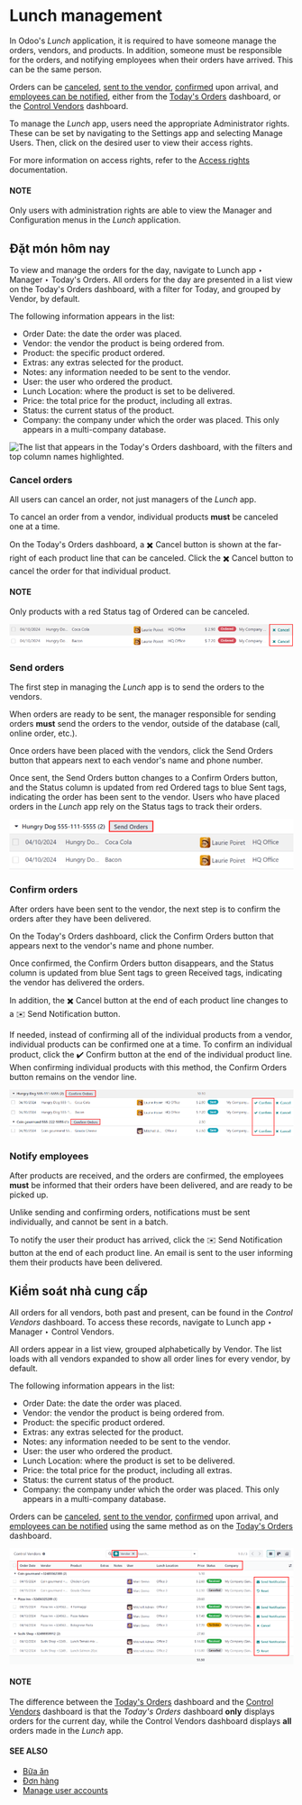 # Lunch management

In Odoo's *Lunch* application, it is required to have someone manage the orders, vendors, and
products. In addition, someone must be responsible for the orders, and notifying employees when
their orders have arrived. This can be the same person.

Orders can be [canceled](#lunch-cancel), [sent to the vendor](#lunch-send-orders),
[confirmed](#lunch-confirm-orders) upon arrival, and [employees can be notified](#lunch-notify), either from the [Today's Orders](#lunch-todays-orders) dashboard, or the
[Control Vendors](#lunch-control-vendors) dashboard.

To manage the *Lunch* app, users need the appropriate Administrator rights. These can be
set by navigating to the Settings app and selecting Manage Users. Then,
click on the desired user to view their access rights.

For more information on access rights, refer to the [Access rights](../../general/users/access_rights.md) documentation.

#### NOTE
Only users with administration rights are able to view the Manager and
Configuration menus in the *Lunch* application.

<a id="lunch-todays-orders"></a>

## Đặt món hôm nay

To view and manage the orders for the day, navigate to Lunch app ‣ Manager ‣
Today's Orders. All orders for the day are presented in a list view on the Today's
Orders dashboard, with a filter for Today, and grouped by Vendor, by
default.

The following information appears in the list:

- Order Date: the date the order was placed.
- Vendor: the vendor the product is being ordered from.
- Product: the specific product ordered.
- Extras: any extras selected for the product.
- Notes: any information needed to be sent to the vendor.
- User: the user who ordered the product.
- Lunch Location: where the product is set to be delivered.
- Price: the total price for the product, including all extras.
- Status: the current status of the product.
- Company: the company under which the order was placed. This only appears in a
  multi-company database.

![The list that appears in the Today's Orders dashboard, with the filters and top column
names highlighted.](../../../.gitbook/assets/today.png)

<a id="lunch-cancel"></a>

### Cancel orders

All users can cancel an order, not just managers of the *Lunch* app.

To cancel an order from a vendor, individual products **must** be canceled one at a time.

On the Today's Orders dashboard, a ✖️ Cancel button is shown at the
far-right of each product line that can be canceled. Click the ✖️ Cancel button to
cancel the order for that individual product.

#### NOTE
Only products with a red Status tag of Ordered can be canceled.

![Order lines with the cancel button highlighted.](../../../.gitbook/assets/cancel.png)

<a id="lunch-send-orders"></a>

### Send orders

The first step in managing the *Lunch* app is to send the orders to the vendors.

When orders are ready to be sent, the manager responsible for sending orders **must** send the
orders to the vendor, outside of the database (call, online order, etc.).

Once orders have been placed with the vendors, click the Send Orders button that appears
next to each vendor's name and phone number.

Once sent, the Send Orders button changes to a Confirm Orders button, and
the Status column is updated from red Ordered tags to blue Sent
tags, indicating the order has been sent to the vendor. Users who have placed orders in the *Lunch*
app rely on the Status tags to track their orders.

![A vendor's order with the X Cancel and Send Orders buttons highlighted.](../../../.gitbook/assets/send.png)

<a id="lunch-confirm-orders"></a>

### Confirm orders

After orders have been sent to the vendor, the next step is to confirm the orders after they have
been delivered.

On the Today's Orders dashboard, click the Confirm Orders button that
appears next to the vendor's name and phone number.

Once confirmed, the Confirm Orders button disappears, and the Status column
is updated from blue Sent tags to green Received tags, indicating the vendor
has delivered the orders.

In addition, the ✖️ Cancel button at the end of each product line changes to a
✉️ Send Notification button.

If needed, instead of confirming all of the individual products from a vendor, individual products
can be confirmed one at a time. To confirm an individual product, click the ✔️ Confirm
button at the end of the individual product line. When confirming individual products with this
method, the Confirm Orders button remains on the vendor line.

![The Today's Orders dashboard, with the two different ways to confirm an order highlighted.](../../../.gitbook/assets/confirm.png)

<a id="lunch-notify"></a>

### Notify employees

After products are received, and the orders are confirmed, the employees **must** be informed that
their orders have been delivered, and are ready to be picked up.

Unlike sending and confirming orders, notifications must be sent individually, and cannot be sent in
a batch.

To notify the user their product has arrived, click the ✉️ Send Notification button at
the end of each product line. An email is sent to the user informing them their products have been
delivered.

<a id="lunch-control-vendors"></a>

## Kiểm soát nhà cung cấp

All orders for all vendors, both past and present, can be found in the *Control Vendors* dashboard.
To access these records, navigate to Lunch app ‣ Manager ‣ Control Vendors.

All orders appear in a list view, grouped alphabetically by Vendor. The list loads with
all vendors expanded to show all order lines for every vendor, by default.

The following information appears in the list:

- Order Date: the date the order was placed.
- Vendor: the vendor the product is being ordered from.
- Product: the specific product ordered.
- Extras: any extras selected for the product.
- Notes: any information needed to be sent to the vendor.
- User: the user who ordered the product.
- Lunch Location: where the product is set to be delivered.
- Price: the total price for the product, including all extras.
- Status: the current status of the product.
- Company: the company under which the order was placed. This only appears in a
  multi-company database.

Orders can be [canceled](#lunch-cancel), [sent to the vendor](#lunch-send-orders),
[confirmed](#lunch-confirm-orders) upon arrival, and [employees can be notified](#lunch-notify) using the same method as on the [Today's Orders](#lunch-todays-orders)
dashboard.

![A list view of all the orders as seen in the Control Vendors dashboard.](../../../.gitbook/assets/control.png)

#### NOTE
The difference between the [Today's Orders](#lunch-todays-orders) dashboard and the
[Control Vendors](#lunch-control-vendors) dashboard is that the *Today's Orders* dashboard
**only** displays orders for the current day, while the Control Vendors dashboard
displays **all** orders made in the *Lunch* app.

#### SEE ALSO
- [Bữa ăn](../lunch.md)
- [Đơn hàng](orders.md)
- [Manage user accounts](user-accounts.md)
